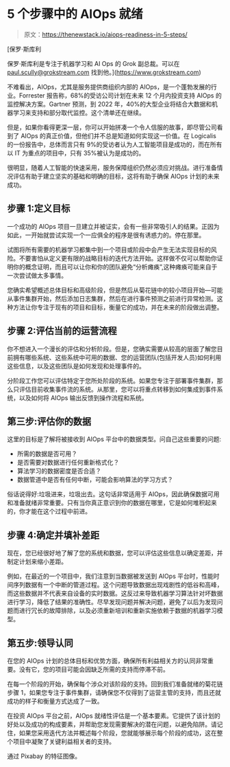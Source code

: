 # 5 个步骤中的 AIOps 就绪

> 原文：<https://thenewstack.io/aiops-readiness-in-5-steps/>

[](https://www.grokstream.com)

 [保罗·斯库利

保罗·斯库利是专注于机器学习和 AI Ops 的 Grok 副总裁。可以在 paul.scully@grokstream.com 找到他。](https://www.grokstream.com) [](https://www.grokstream.com)

不难看出，AIOps，尤其是服务提供商组织内部的 AIOps，是一个蓬勃发展的行业。Forrester 报告称，68%的受访公司计划在未来 12 个月内投资支持 AIOps 的监控解决方案。Gartner 预测，到 2022 年，40%的大型企业将结合大数据和机器学习来支持和部分取代监控。这个清单还在继续。

但是，如果你看得更深一层，你可以开始拼凑一个令人信服的故事，即尽管公司看到了 AIOps 的真正价值，但他们并不总是知道如何实现这一价值。在 Logicalis 的一份报告中，总体而言只有 9%的受访者认为人工智能项目是成功的，而在所有以 IT 为重点的项目中，只有 35%被认为是成功的。

很明显，随着人工智能的快速采用，服务保障组织仍然必须应对挑战。进行准备情况评估有助于建立坚实的基础和明确的目标，这将有助于确保 AIOps 计划的未来成功。

## 步骤 1:定义目标

一个成功的 AIOps 项目一旦建立并被证实，会有一些非常吸引人的结果。正因为如此，一开始就尝试实现一个一应俱全的程序是很有诱惑力的。停在那里。

试图将所有需要的机器学习都集中到一个项目或阶段中会产生无法实现目标的风险。不要害怕从定义更有限的战略目标的迭代方法开始。这样做不仅可以帮助你证明你的概念证明，而且可以让你和你的团队避免“分析瘫痪”,这种瘫痪可能来自于一次尝试做太多事情。

您确实希望概述总体目标和高级阶段，但是然后从菊花链中的较小项目开始—可能从事件集群开始，然后添加日志集群，然后在进行事件预测之前进行异常检测。这种方法让你专注于现有的项目和目标，衡量它的成功，并在未来的阶段做出调整。

## 步骤 2:评估当前的运营流程

你不想进入一个漫长的评估和分析阶段。但是，您确实需要从较高的层面了解您目前拥有哪些系统、这些系统中可用的数据、您的运营团队(包括开发人员)如何利用这些信息，以及这些团队是如何发现和处理事件的。

分阶段工作您可以评估特定于您所处阶段的系统。如果您专注于部署事件集群，那么只评估目前收集事件流的系统。从那里，您可以将重点转移到如何集成到事件系统，以及如何将 AIOps 输出反馈到操作流程和系统。

## 第三步:评估你的数据

这里的目标是了解将被接收到 AIOps 平台中的数据类型。问自己这些重要的问题:

*   所需的数据是否可用？
*   是否需要对数据进行任何重新格式化？
*   算法学习的数据密度是否合适？
*   数据管道中是否有任何中断，可能会影响算法的学习方式？

俗话说得好:垃圾进来，垃圾出去。这句话非常适用于 AIOps，因此确保数据可用和准备就绪非常重要。只有当你真正意识到你的数据在哪里，它是如何堆积起来的，你才能在这个过程中前进。

## 步骤 4:确定并填补差距

现在，您已经很好地了解了您的系统和数据，您可以评估这些信息以确定差距，并制定计划来缩小差距。

例如，在最近的一个项目中，我们注意到当数据被发送到 AIOps 平台时，性能时间序列数据有一个中断的管道过程。这个问题导致数据出现戏剧性的低谷和高峰，而这些数据并不代表来自设备的实时数据。这反过来导致机器学习算法针对坏数据进行学习，降低了结果的准确性。尽早发现问题并解决问题，避免了以后为发现问题而进行冗长的故障排除，以及必须重新培训和重新实施依赖于数据的机器学习模型。

## 第五步:领导认同

在您的 AIOps 计划的总体目标和优势方面，确保所有利益相关方的认同非常重要。没有它，您的项目可能会因缺乏所需的支持而停滞不前。

在每一个阶段的开始，确保每个涉众对该阶段的支持。回到我们准备就绪的菊花链步骤 1，如果您专注于事件集群，请确保您不仅得到了运营主管的支持，而且还就成功的样子和衡量方式达成了一致。

在投资 AIOps 平台之前，AIOps 就绪性评估是一个基本要素。它提供了该计划的好处以及成功的构成要素，并帮助您发现需要解决的潜在问题，以避免陷阱。请记住，如果您采用迭代方法并概述每个阶段，您就能够展示每个阶段的成功，这在整个项目中凝聚了关键利益相关者的支持。

通过 Pixabay 的特征图像。

<svg xmlns:xlink="http://www.w3.org/1999/xlink" viewBox="0 0 68 31" version="1.1"><title>Group</title> <desc>Created with Sketch.</desc></svg>